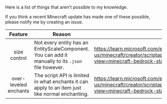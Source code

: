 Here is a list of things that aren't possible to my knowledge.

If you think a recent Minecraft update has made one of these possible, please notify me by creating an issue.

Feature | Reason | References
:---: | --- | ---
size control | Not every entity has an EntityScaleComponent. You can add it manually to its `.json` file however. | https://learn.microsoft.com/en-us/minecraft/creator/scriptapi/minecraft/server/entityscalecomponent?view=minecraft-bedrock-stable
over-leveled enchants | The script API is limited in what enchants it can apply to an item just like normal enchanting. | https://learn.microsoft.com/en-us/minecraft/creator/scriptapi/minecraft/server/itemenchantablecomponent?view=minecraft-bedrock-stable#addenchantment